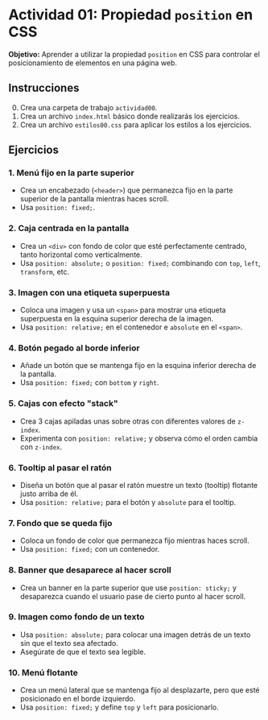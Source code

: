 # Actividad 01: Propiedad `position` en CSS

**Objetivo:** Aprender a utilizar la propiedad `position` en CSS para controlar el posicionamiento de elementos en una página web.

## Instrucciones

0. Crea una carpeta de trabajo `actividad00`.
1. Crea un archivo `index.html` básico donde realizarás los ejercicios.
2. Crea un archivo `estilos00.css` para aplicar los estilos a los ejercicios.

## Ejercicios

### 1. Menú fijo en la parte superior

- Crea un encabezado (`<header>`) que permanezca fijo en la parte superior de la pantalla mientras haces scroll.
- Usa `position: fixed;`.

### 2. Caja centrada en la pantalla

- Crea un `<div>` con fondo de color que esté perfectamente centrado, tanto horizontal como verticalmente.
- Usa `position: absolute;` o `position: fixed;` combinando con `top`, `left`, `transform`, etc.

### 3. Imagen con una etiqueta superpuesta

- Coloca una imagen y usa un `<span>` para mostrar una etiqueta superpuesta en la esquina superior derecha de la imagen.
- Usa `position: relative;` en el contenedor e `absolute` en el `<span>`.

### 4. Botón pegado al borde inferior

- Añade un botón que se mantenga fijo en la esquina inferior derecha de la pantalla.
- Usa `position: fixed;` con `bottom` y `right`.

### 5. Cajas con efecto "stack"

- Crea 3 cajas apiladas unas sobre otras con diferentes valores de `z-index`.
- Experimenta con `position: relative;` y observa cómo el orden cambia con `z-index`.

### 6. Tooltip al pasar el ratón

- Diseña un botón que al pasar el ratón muestre un texto (tooltip) flotante justo arriba de él.
- Usa `position: relative;` para el botón y `absolute` para el tooltip.

### 7. Fondo que se queda fijo

- Coloca un fondo de color que permanezca fijo mientras haces scroll.
- Usa `position: fixed;` con un contenedor.

### 8. Banner que desaparece al hacer scroll

- Crea un banner en la parte superior que use `position: sticky;` y desaparezca cuando el usuario pase de cierto punto al hacer scroll.

### 9. Imagen como fondo de un texto

- Usa `position: absolute;` para colocar una imagen detrás de un texto sin que el texto sea afectado.
- Asegúrate de que el texto sea legible.

### 10. Menú flotante

- Crea un menú lateral que se mantenga fijo al desplazarte, pero que esté posicionado en el borde izquierdo.
- Usa `position: fixed;` y define `top` y `left` para posicionarlo.
